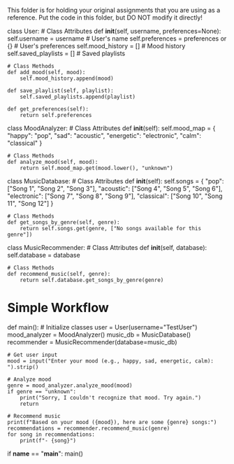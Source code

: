 This folder is for holding your original assignments that you are using as a reference. 
Put the code in this folder, but DO NOT modify it directly! 

class User:
    # Class Attributes
    def __init__(self, username, preferences=None):
        self.username = username  # User's name
        self.preferences = preferences or {}  # User's preferences
        self.mood_history = []  # Mood history
        self.saved_playlists = []  # Saved playlists

    # Class Methods
    def add_mood(self, mood):
        self.mood_history.append(mood)

    def save_playlist(self, playlist):
        self.saved_playlists.append(playlist)

    def get_preferences(self):
        return self.preferences


class MoodAnalyzer:
    # Class Attributes
    def __init__(self):
        self.mood_map = {
            "happy": "pop",
            "sad": "acoustic",
            "energetic": "electronic",
            "calm": "classical"
        }

    # Class Methods
    def analyze_mood(self, mood):
        return self.mood_map.get(mood.lower(), "unknown")


class MusicDatabase:
    # Class Attributes
    def __init__(self):
        self.songs = {
            "pop": ["Song 1", "Song 2", "Song 3"],
            "acoustic": ["Song 4", "Song 5", "Song 6"],
            "electronic": ["Song 7", "Song 8", "Song 9"],
            "classical": ["Song 10", "Song 11", "Song 12"]
        }

    # Class Methods
    def get_songs_by_genre(self, genre):
        return self.songs.get(genre, ["No songs available for this genre"])


class MusicRecommender:
    # Class Attributes
    def __init__(self, database):
        self.database = database

    # Class Methods
    def recommend_music(self, genre):
        return self.database.get_songs_by_genre(genre)


# Simple Workflow
def main():
    # Initialize classes
    user = User(username="TestUser")
    mood_analyzer = MoodAnalyzer()
    music_db = MusicDatabase()
    recommender = MusicRecommender(database=music_db)

    # Get user input
    mood = input("Enter your mood (e.g., happy, sad, energetic, calm): ").strip()
    
    # Analyze mood
    genre = mood_analyzer.analyze_mood(mood)
    if genre == "unknown":
        print("Sorry, I couldn't recognize that mood. Try again.")
        return

    # Recommend music
    print(f"Based on your mood ({mood}), here are some {genre} songs:")
    recommendations = recommender.recommend_music(genre)
    for song in recommendations:
        print(f"- {song}")


if __name__ == "__main__":
    main()
